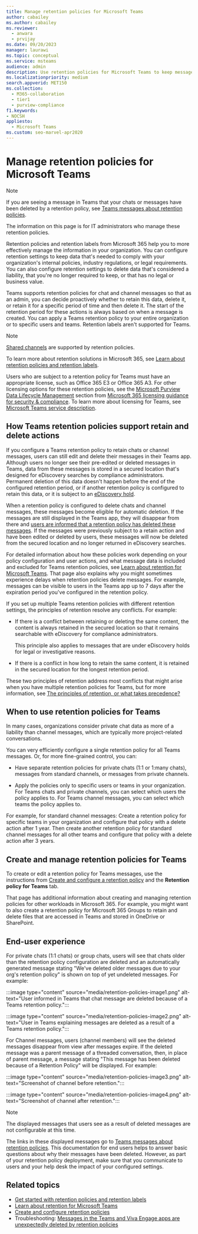 ```yaml
---
title: Manage retention policies for Microsoft Teams 
author: cabailey
ms.author: cabailey
ms.reviewer: 
  - anwara 
  - prvijay
ms.date: 09/20/2023
manager: laurawi
ms.topic: conceptual
ms.service: msteams
audience: admin
description: Use retention policies for Microsoft Teams to keep messages that your organization needs to comply with internal policies, industry regulations, or legal requirements, and to delete messages that are considered a liability or has no legal business value.
ms.localizationpriority: medium
search.appverid: MET150
ms.collection: 
  - M365-collaboration
  - tier1
  - purview-compliance
f1.keywords:
- NOCSH
appliesto: 
  - Microsoft Teams
ms.custom: seo-marvel-apr2020
---
```


# Manage retention policies for Microsoft Teams

> [!NOTE]
> If you are seeing a message in Teams that your chats or messages have been deleted by a retention policy, see [Teams messages about retention policies](https://support.microsoft.com/office/teams-messages-about-retention-policies-c151fa2f-1558-4cf9-8e51-854e925b483b).
> 
> The information on this page is for IT administrators who manage these retention policies.

Retention policies and retention labels from Microsoft 365 help you to more effectively manage the information in your organization. You can configure retention settings to keep data that's needed to comply with your organization's internal policies, industry regulations, or legal requirements. You can also configure retention settings to delete data that's considered a liability, that you're no longer required to keep, or that has no legal or business value.

Teams supports retention policies for chat and channel messages so that as an admin, you can decide proactively whether to retain this data, delete it, or retain it for a specific period of time and then delete it. The start of the retention period for these actions is always based on when a message is created. You can apply a Teams retention policy to your entire organization or to specific users and teams. Retention labels aren't supported for Teams.

> [!NOTE]
> [Shared channels](shared-channels.md) are supported by retention policies.

To learn more about retention solutions in Microsoft 365, see [Learn about retention policies and retention labels](/purview/retention).

Users who are subject to a retention policy for Teams must have an appropriate license, such as Office 365 E3 or Office 365 A3. For other licensing options for these retention policies, see the [Microsoft Purview Data Lifecycle Management](/office365/servicedescriptions/microsoft-365-service-descriptions/microsoft-365-tenantlevel-services-licensing-guidance/microsoft-365-security-compliance-licensing-guidance#microsoft-purview-data-lifecycle-management) section from [Microsoft 365 licensing guidance for security & compliance](/office365/servicedescriptions/microsoft-365-service-descriptions/microsoft-365-tenantlevel-services-licensing-guidance/microsoft-365-security-compliance-licensing-guidance#information-governance). To learn more about licensing for Teams, see [Microsoft Teams service description](/office365/servicedescriptions/teams-service-description).

## How Teams retention policies support retain and delete actions

If you configure a Teams retention policy to retain chats or channel messages, users can still edit and delete their messages in their Teams app. Although users no longer see their pre-edited or deleted messages in Teams, data from these messages is stored in a secured location that's designed for eDiscovery searches by compliance administrators. Permanent deletion of this data doesn't happen before the end of the configured retention period, or if another retention policy is configured to retain this data, or it is subject to an [eDiscovery hold](/purview/retention#when-to-use-retention-policies-and-retention-labels-or-ediscovery-holds).

When a retention policy is configured to delete chats and channel messages, these messages become eligible for automatic deletion. If the messages are still displayed in the Teams app, they will disappear from there and [users are informed that a retention policy has deleted these messages](#end-user-experience). If the messages were previously subject to a retain action and have been edited or deleted by users, these messages will now be deleted from the secured location and no longer returned in eDiscovery searches.

For detailed information about how these policies work depending on your policy configuration and user actions, and what message data is included and excluded for Teams retention policies, see [Learn about retention for Microsoft Teams](/purview/retention-policies-teams). That page also explains why you might sometimes experience delays when retention policies delete messages. For example, messages can be visible to users in the Teams app up to 7 days after the expiration period you've configured in the retention policy.

If you set up multiple Teams retention policies with different retention settings, the principles of retention resolve any conflicts. For example:

- If there is a conflict between retaining or deleting the same content, the content is always retained in the secured location so that it remains searchable with eDiscovery for compliance administrators.
    
    This principle also applies to messages that are under eDiscovery holds for legal or investigative reasons.

- If there is a conflict in how long to retain the same content, it is retained in the secured location for the longest retention period.

These two principles of retention address most conflicts that might arise when you have multiple retention policies for Teams, but for more information, see [The principles of retention, or what takes precedence?](/purview/retention#the-principles-of-retention-or-what-takes-precedence)

## When to use retention policies for Teams

In many cases, organizations consider private chat data as more of a liability than channel messages, which are typically more project-related conversations.

You can very efficiently configure a single retention policy for all Teams messages. Or, for more fine-grained control, you can:

- Have separate retention policies for private chats (1:1 or 1:many chats), messages from standard channels, or messages from private channels.

- Apply the policies only to specific users or teams in your organization. For Teams chats and private channels, you can select which users the policy applies to. For Teams channel messages, you can select which teams the policy applies to.

For example, for standard channel messages: Create a retention policy for specific teams in your organization and configure that policy with a delete action after 1 year. Then create another retention policy for standard channel messages for all other teams and configure that policy with a delete action after 3 years.

## Create and manage retention policies for Teams

To create or edit a retention policy for Teams messages, use the instructions from [Create and configure a retention policy](/purview/create-retention-policies?tabs=teams-retention#create-and-configure-a-retention-policy) and the **Retention policy for Teams** tab.

That page has additional information about creating and managing retention policies for other workloads in Microsoft 365. For example, you might want to also create a retention policy for Microsoft 365 Groups to retain and delete files that are accessed in Teams and stored in OneDrive or SharePoint.  

## End-user experience

For private chats (1:1 chats) or group chats, users will see that chats older than the retention policy configuration are deleted and an automatically generated message stating "We've deleted older messages due to your org's retention policy" is shown on top of yet undeleted messages. For example:

:::image type="content" source="media/retention-policies-image1.png" alt-text="User informed in Teams that chat message are deleted because of a Teams retention policy.":::


:::image type="content" source="media/retention-policies-image2.png" alt-text="User in Teams explaining messages are deleted as a result of a Teams retention policy.":::

For Channel messages, users (channel members) will see the deleted messages disappear from view after messages expire. If the deleted message was a parent message of a threaded conversation, then, in place of parent message, a message stating "This message has been deleted because of a Retention Policy" will be displayed. For example:

:::image type="content" source="media/retention-policies-image3.png" alt-text="Screenshot of channel before retention.":::

:::image type="content" source="media/retention-policies-image4.png" alt-text="Screenshot of channel after retention.":::

> [!NOTE]
> The displayed messages that users see as a result of deleted messages are not configurable at this time.

The links in these displayed messages go to [Teams messages about retention policies](https://support.microsoft.com/en-us/office/teams-messages-about-retention-policies-c151fa2f-1558-4cf9-8e51-854e925b483b). This documentation for end users helps to answer basic questions about why their messages have been deleted. However, as part of your retention policy deployment, make sure that you communicate to users and your help desk the impact of your configured settings.

## Related topics

- [Get started with retention policies and retention labels](/purview/get-started-with-retention)
- [Learn about retention for Microsoft Teams](/purview/retention-policies-teams)
- [Create and configure retention policies](/purview/create-retention-policies)
- Troubleshooting: [Messages in the Teams and Viva Engage apps are unexpectedly deleted by retention policies](/microsoftteams/troubleshoot/teams-im-presence/messages-unexpectedly-deleted-retention-policy)
